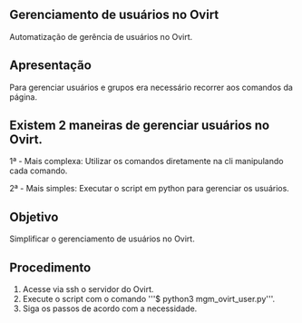 ## Gerenciamento de usuários no Ovirt
Automatização de gerência de usuários no Ovirt.

## Apresentação
Para gerenciar usuários e grupos era necessário recorrer aos comandos da página.
 
## Existem 2 maneiras de gerenciar usuários no Ovirt.

1ª - Mais complexa: Utilizar os comandos diretamente na cli manipulando cada comando. 

2ª - Mais simples: Executar o script em python para gerenciar os usuários.

## Objetivo
Simplificar o gerenciamento de usuários no Ovirt.

## Procedimento
1. Acesse via ssh o servidor do Ovirt.
2. Execute o script com o comando 
    '''$ python3 mgm_ovirt_user.py'''.
3. Siga os passos de acordo com a necessidade.
